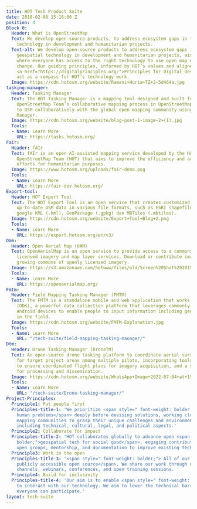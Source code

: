 ```yaml
---
title: HOT Tech Product Suite
date: 2018-02-06 15:16:00 Z
position: 4
Block 0:
  Header: What is OpenStreetMap
  Text: We develop open-source products, to address ecosystem gaps in the use of geospatial
    technology in development and humanitarian projects.
  Text-alt: We develop open-source products to address ecosystem gaps in the use of
    geospatial technology in development and humanitarian projects, aiming for a world
    where everyone has access to the right technology to use open map data for social
    change. Our guiding principles, informed by HOT’s values and aligned with the
    <a href="https://digitalprinciples.org/">Principles for Digital Development</a>,
    act as a compass for HOT’s technology work.
  Image: https://cdn.hotosm.org/website/Ramani+Huria+TZ+2-5d464a.jpg
tasking-manager:
  Header: Tasking Manager
  Text: The HOT Tasking Manager is a mapping tool designed and built for the Humanitarian
    OpenStreetMap Team’s collaborative mapping process in OpenStreetMap. Contribute
    to OSM collaboratively with the global open mapping community using the Tasking
    Manager.
  Image: https://cdn.hotosm.org/website/blog-post-1-image-2+(1).jpg
  Tools:
  - Name: Learn More
    URL: https://tasks.hotosm.org/
Fair:
  Header: fAIr
  Text: fAIr is an open AI-assisted mapping service developed by the Humanitarian
    OpenStreetMap Team (HOT) that aims to improve the efficiency and accuracy of mapping
    efforts for humanitarian purposes.
  Image: https://www.hotosm.org/uploads/fair-demo.png
  Tools:
  - Name: Learn More
    URL: https://fair-dev.hotosm.org/
Export-tool:
  Header: HOT Export Tool
  Text: The HOT Export Tool is an open service that creates customized extracts of
    up-to-date OSM data in various file formats, such as ESRI shapefiles (.shapefile),
    google KML (.kml), GeoPackage (.gpkg) dan MBTiles (.mbtiles).
  Image: https://cdn.hotosm.org/website/Export+Tool+Blog+2.png
  Tools:
  - Name: Learn More
    URL: https://export.hotosm.org/en/v3/
Oam:
  Header: Open Aerial Map (OAM)
  Text: OpenAerialMap is an open service to provide access to a commons of openly
    licensed imagery and map layer services. Download or contribute imagery to the
    growing commons of openly licensed imagery.
  Image: https://s3.amazonaws.com/hotwww/files/old/Screen%20Shot%202015-07-24%20at%2000.13.20.png
  Tools:
  - Name: Learn More
    URL: https://openaerialmap.org/
Fmtm:
  Header: Field Mapping Tasking Manager (FMTM)
  Text: The FMTM is a standalone mobile and web application that works using OpenDataKit
    (ODK), a powerful data collection platform that leverages commonly-available mobile
    Android devices to enable people to input information including geospatial data
    in the field.
  Image: https://cdn.hotosm.org/website/FMTM-Explanation.jpg
  Tools:
  - Name: Learn More
    URL: "/tech-suite/field-mapping-tasking-manager/"
Dtm:
  Header: Drone Tasking Manager (DroneTM)
  Text: An open-source drone tasking platform to coordinate aerial survey activities
    for target project areas among multiple pilots, incorporating tools and processes
    to ensure coordinated flight plans for imagery acquisition, and a seamless pipeline
    for processing and dissemination.
  Image: https://cdn.hotosm.org/website/WhatsApp+Image+2022-07-04+at+15.16.14+(2)+(1).jpeg
  Tools:
  - Name: Learn More
    URL: "/tech-suite/Drone-tasking-manager/"
Project-Principles:
  Principle1: Put people first
  Principles-title-1: 'We prioritize <span style=" font-weight: bolder;">understanding
    human problems</span> deeply before devising solutions, working closely with local
    mapping communities to grasp their unique challenges and environmental factors,
    including technical, cultural, legal, and political aspects.'
  Principle2: Collaborate for impact
  Principles-title-2: 'HOT collaborates globally to advance open <span style=" font-weight:
    bolder;">geospatial tech for social good</span>, engaging contributors through
    open groups, mentorship, and documentation to improve existing technologies.'
  Principle3: Work in the open
  Principles-title-3: '<span style=" font-weight: bolder;"> All of our products are
    publicly accessible open source</span>. We share our work through open collaboration
    channels, webinars, conferences, and open training sessions. '
  Principle4: Build for inclusivity
  Principles-title-4: 'Our aim is to enable <span style=" font-weight: bolder;">EVERYONE</span>
    to interact with our technology. We aim to lower the technical barrier so that
    everyone can participate.'
layout: tech-suite
---
```


